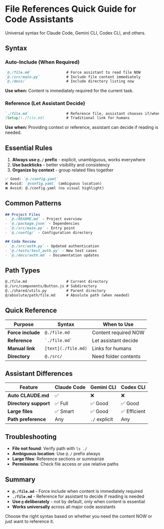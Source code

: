 # File References Quick Guide for Code Assistants

Universal syntax for Claude Code, Gemini CLI, Codex CLI, and others.

## Syntax

### Auto-Include (When Required)
```markdown
`@./file.md`                # Force assistant to read file NOW
`@./src/main.py`            # Include file content immediately
`@./docs/`                  # Include directory listing now
```

**Use when:** Content is immediately required for the current task.

### Reference (Let Assistant Decide)
```markdown
`./file.md`                 # Reference file, assistant chooses if/when to read
[Setup](./file.md)          # Traditional link for humans
```

**Use when:** Providing context or reference, assistant can decide if reading is needed.

## Essential Rules

1. **Always use `@./` prefix** - explicit, unambiguous, works everywhere
2. **Use backticks** - better visibility and consistency
3. **Organize by context** - group related files together

```markdown
✅ Good: `@./config.yaml`
❌ Avoid: `@config.yaml` (ambiguous location)
❌ Avoid: @./config.yaml (no visual highlight)
```

## Common Patterns

```markdown
## Project Files
- `@./README.md` - Project overview
- `@./package.json` - Dependencies
- `@./src/main.py` - Entry point
- `@./config/` - Configuration directory

## Code Review
- `@./src/auth.py` - Updated authentication
- `@./tests/test_auth.py` - New test cases
- `@./docs/auth.md` - Documentation updates
```

## Path Types

```markdown
@./file.md                  # Current directory
@./src/components/Button.js # Subdirectory
@../shared/utils.py         # Parent directory
@/absolute/path/file.md     # Absolute path (when needed)
```

## Quick Reference

| Purpose | Syntax | When to Use |
|---------|--------|-------------|
| **Force include** | `@./file.md` | Content required NOW |
| **Reference** | `` `./file.md` `` | Let assistant decide |
| **Manual link** | `[text](./file.md)` | Links for humans |
| **Directory** | `@./src/` | Need folder contents |

## Assistant Differences

| Feature | Claude Code | Gemini CLI | Codex CLI |
|---------|-------------|------------|-----------|
| **Auto CLAUDE.md** | ✅ | ❌ | ❌ |
| **Directory support** | ✅ Full | ✅ Good | ✅ Good |
| **Large files** | ✅ Smart | ✅ Good | ✅ Efficient |
| **Path preference** | Any | `./` explicit | Any |

## Troubleshooting

- **File not found**: Verify path with `ls ./`
- **Ambiguous location**: Use `@./` prefix always
- **Large files**: Reference sections or summarize
- **Permissions**: Check file access or use relative paths

## Summary

- **`@./file.md`** - Force include when content is immediately required
- **`./file.md`** - Reference for assistant to decide if reading is needed
- **Use `@` deliberately** - not by default, only when content is essential
- **Works universally** across all major code assistants

Choose the right syntax based on whether you need the content NOW or just want to reference it.